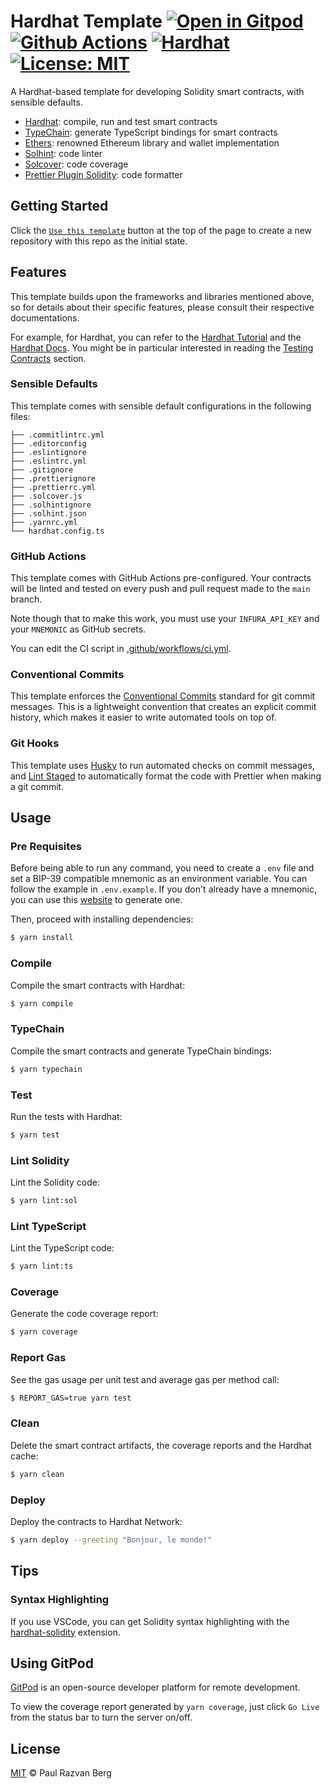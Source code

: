 # Hardhat Template [![Open in Gitpod][gitpod-badge]][gitpod] [![Github Actions][gha-badge]][gha] [![Hardhat][hardhat-badge]][hardhat] [![License: MIT][license-badge]][license]

[gitpod]: https://gitpod.io/#https://github.com/jamesninnes/fhir-solidity
[gitpod-badge]: https://img.shields.io/badge/Gitpod-Open%20in%20Gitpod-FFB45B?logo=gitpod
[gha]: https://github.com/jamesninnes/fhir-solidity/actions
[gha-badge]: https://github.com/jamesninnes/fhir-solidity/actions/workflows/ci.yml/badge.svg
[hardhat]: https://hardhat.org/
[hardhat-badge]: https://img.shields.io/badge/Built%20with-Hardhat-FFDB1C.svg
[license]: https://opensource.org/licenses/MIT
[license-badge]: https://img.shields.io/badge/License-MIT-blue.svg

A Hardhat-based template for developing Solidity smart contracts, with sensible defaults.

- [Hardhat](https://github.com/nomiclabs/hardhat): compile, run and test smart contracts
- [TypeChain](https://github.com/ethereum-ts/TypeChain): generate TypeScript bindings for smart contracts
- [Ethers](https://github.com/ethers-io/ethers.js/): renowned Ethereum library and wallet implementation
- [Solhint](https://github.com/protofire/solhint): code linter
- [Solcover](https://github.com/sc-forks/solidity-coverage): code coverage
- [Prettier Plugin Solidity](https://github.com/prettier-solidity/prettier-plugin-solidity): code formatter

## Getting Started

Click the [`Use this template`](https://github.com/paulrberg/hardhat-template/generate) button at the top of the page to
create a new repository with this repo as the initial state.

## Features

This template builds upon the frameworks and libraries mentioned above, so for details about their specific features,
please consult their respective documentations.

For example, for Hardhat, you can refer to the [Hardhat Tutorial](https://hardhat.org/tutorial) and the
[Hardhat Docs](https://hardhat.org/docs). You might be in particular interested in reading the
[Testing Contracts](https://hardhat.org/tutorial/testing-contracts) section.

### Sensible Defaults

This template comes with sensible default configurations in the following files:

```text
├── .commitlintrc.yml
├── .editorconfig
├── .eslintignore
├── .eslintrc.yml
├── .gitignore
├── .prettierignore
├── .prettierrc.yml
├── .solcover.js
├── .solhintignore
├── .solhint.json
├── .yarnrc.yml
└── hardhat.config.ts
```

### GitHub Actions

This template comes with GitHub Actions pre-configured. Your contracts will be linted and tested on every push and pull
request made to the `main` branch.

Note though that to make this work, you must use your `INFURA_API_KEY` and your `MNEMONIC` as GitHub secrets.

You can edit the CI script in [.github/workflows/ci.yml](./.github/workflows/ci.yml).

### Conventional Commits

This template enforces the [Conventional Commits](https://www.conventionalcommits.org/) standard for git commit
messages. This is a lightweight convention that creates an explicit commit history, which makes it easier to write
automated tools on top of.

### Git Hooks

This template uses [Husky](https://github.com/typicode/husky) to run automated checks on commit messages, and
[Lint Staged](https://github.com/okonet/lint-staged) to automatically format the code with Prettier when making a git
commit.

## Usage

### Pre Requisites

Before being able to run any command, you need to create a `.env` file and set a BIP-39 compatible mnemonic as an
environment variable. You can follow the example in `.env.example`. If you don't already have a mnemonic, you can use
this [website](https://iancoleman.io/bip39/) to generate one.

Then, proceed with installing dependencies:

```sh
$ yarn install
```

### Compile

Compile the smart contracts with Hardhat:

```sh
$ yarn compile
```

### TypeChain

Compile the smart contracts and generate TypeChain bindings:

```sh
$ yarn typechain
```

### Test

Run the tests with Hardhat:

```sh
$ yarn test
```

### Lint Solidity

Lint the Solidity code:

```sh
$ yarn lint:sol
```

### Lint TypeScript

Lint the TypeScript code:

```sh
$ yarn lint:ts
```

### Coverage

Generate the code coverage report:

```sh
$ yarn coverage
```

### Report Gas

See the gas usage per unit test and average gas per method call:

```sh
$ REPORT_GAS=true yarn test
```

### Clean

Delete the smart contract artifacts, the coverage reports and the Hardhat cache:

```sh
$ yarn clean
```

### Deploy

Deploy the contracts to Hardhat Network:

```sh
$ yarn deploy --greeting "Bonjour, le monde!"
```

## Tips

### Syntax Highlighting

If you use VSCode, you can get Solidity syntax highlighting with the
[hardhat-solidity](https://marketplace.visualstudio.com/items?itemName=NomicFoundation.hardhat-solidity) extension.

## Using GitPod

[GitPod](https://www.gitpod.io/) is an open-source developer platform for remote development.

To view the coverage report generated by `yarn coverage`, just click `Go Live` from the status bar to turn the server
on/off.

## License

[MIT](./LICENSE.md) © Paul Razvan Berg
